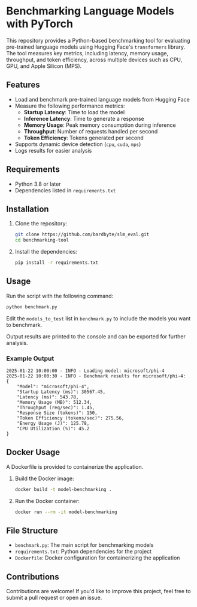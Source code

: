 # Benchmarking Language Models with PyTorch

This repository provides a Python-based benchmarking tool for evaluating pre-trained language models using Hugging Face's `transformers` library. The tool measures key metrics, including latency, memory usage, throughput, and token efficiency, across multiple devices such as CPU, GPU, and Apple Silicon (MPS).

## Features

* Load and benchmark pre-trained language models from Hugging Face
* Measure the following performance metrics:
  * **Startup Latency**: Time to load the model
  * **Inference Latency**: Time to generate a response
  * **Memory Usage**: Peak memory consumption during inference
  * **Throughput**: Number of requests handled per second
  * **Token Efficiency**: Tokens generated per second
* Supports dynamic device detection (`cpu`, `cuda`, `mps`)
* Logs results for easier analysis

## Requirements

* Python 3.8 or later
* Dependencies listed in `requirements.txt`

## Installation

1. Clone the repository:
   ```bash
   git clone https://github.com/bardbyte/slm_eval.git
   cd benchmarking-tool
   ```

2. Install the dependencies:
   ```bash
   pip install -r requirements.txt
   ```

## Usage

Run the script with the following command:

```bash
python benchmark.py
```

Edit the `models_to_test` list in `benchmark.py` to include the models you want to benchmark.

Output results are printed to the console and can be exported for further analysis.

### Example Output

```plaintext
2025-01-22 10:00:00 - INFO - Loading model: microsoft/phi-4
2025-01-22 10:00:30 - INFO - Benchmark results for microsoft/phi-4:
{
    "Model": "microsoft/phi-4",
    "Startup Latency (ms)": 30567.45,
    "Latency (ms)": 543.78,
    "Memory Usage (MB)": 512.34,
    "Throughput (req/sec)": 1.45,
    "Response Size (tokens)": 150,
    "Token Efficiency (tokens/sec)": 275.56,
    "Energy Usage (J)": 125.78,
    "CPU Utilization (%)": 45.2
}
```

## Docker Usage

A Dockerfile is provided to containerize the application.

1. Build the Docker image:
   ```bash
   docker build -t model-benchmarking .
   ```

2. Run the Docker container:
   ```bash
   docker run --rm -it model-benchmarking
   ```

## File Structure

* `benchmark.py`: The main script for benchmarking models
* `requirements.txt`: Python dependencies for the project
* `Dockerfile`: Docker configuration for containerizing the application

## Contributions

Contributions are welcome! If you'd like to improve this project, feel free to submit a pull request or open an issue.
